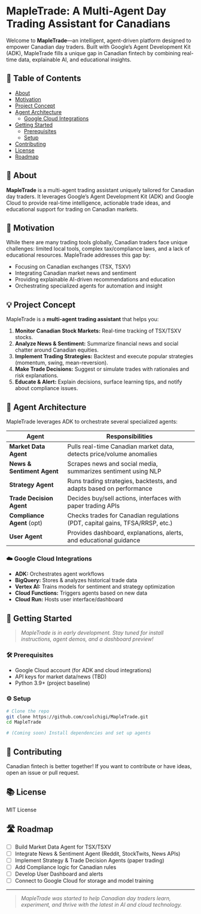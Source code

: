 # MapleTrade: A Multi-Agent Day Trading Assistant for Canadians

Welcome to **MapleTrade**—an intelligent, agent-driven platform designed to empower Canadian day traders. Built with Google’s Agent Development Kit (ADK), MapleTrade fills a unique gap in Canadian fintech by combining real-time data, explainable AI, and educational insights.


## 📑 Table of Contents

- [About](#about)
- [Motivation](#motivation)
- [Project Concept](#project-concept)
- [Agent Architecture](#agent-architecture)
  - [Google Cloud Integrations](#google-cloud-integrations)
- [Getting Started](#getting-started)
  - [Prerequisites](#prerequisites)
  - [Setup](#setup)
- [Contributing](#contributing)
- [License](#license)
- [Roadmap](#roadmap)


## 📝 About

**MapleTrade** is a multi-agent trading assistant uniquely tailored for Canadian day traders. It leverages Google’s Agent Development Kit (ADK) and Google Cloud to provide real-time intelligence, actionable trade ideas, and educational support for trading on Canadian markets.


## 🍁 Motivation

While there are many trading tools globally, Canadian traders face unique challenges: limited local tools, complex tax/compliance laws, and a lack of educational resources. MapleTrade addresses this gap by:

- Focusing on Canadian exchanges (TSX, TSXV)
- Integrating Canadian market news and sentiment
- Providing explainable AI-driven recommendations and education
- Orchestrating specialized agents for automation and insight


## 💡 Project Concept

MapleTrade is a **multi-agent trading assistant** that helps you:

1. **Monitor Canadian Stock Markets:** Real-time tracking of TSX/TSXV stocks.
2. **Analyze News & Sentiment:** Summarize financial news and social chatter around Canadian equities.
3. **Implement Trading Strategies:** Backtest and execute popular strategies (momentum, swing, mean-reversion).
4. **Make Trade Decisions:** Suggest or simulate trades with rationales and risk explanations.
5. **Educate & Alert:** Explain decisions, surface learning tips, and notify about compliance issues.


## 🧠 Agent Architecture

MapleTrade leverages ADK to orchestrate several specialized agents:

| Agent                  | Responsibilities                                                                 |
|------------------------|---------------------------------------------------------------------------------|
| **Market Data Agent**      | Pulls real-time Canadian market data, detects price/volume anomalies           |
| **News & Sentiment Agent** | Scrapes news and social media, summarizes sentiment using NLP                  |
| **Strategy Agent**         | Runs trading strategies, backtests, and adapts based on performance            |
| **Trade Decision Agent**   | Decides buy/sell actions, interfaces with paper trading APIs                   |
| **Compliance Agent** (opt) | Checks trades for Canadian regulations (PDT, capital gains, TFSA/RRSP, etc.)   |
| **User Agent**             | Provides dashboard, explanations, alerts, and educational guidance            |

### ☁️ Google Cloud Integrations

- **ADK:** Orchestrates agent workflows
- **BigQuery:** Stores & analyzes historical trade data
- **Vertex AI:** Trains models for sentiment and strategy optimization
- **Cloud Functions:** Triggers agents based on new data
- **Cloud Run:** Hosts user interface/dashboard


## 🚀 Getting Started

> _MapleTrade is in early development. Stay tuned for install instructions, agent demos, and a dashboard preview!_

### 🛠️ Prerequisites

- Google Cloud account (for ADK and cloud integrations)
- API keys for market data/news (TBD)
- Python 3.9+ (project baseline)

### ⚙️ Setup

```bash
# Clone the repo
git clone https://github.com/coolchigi/MapleTrade.git
cd MapleTrade

# (Coming soon) Install dependencies and set up agents
```


## 🤝 Contributing

Canadian fintech is better together! If you want to contribute or have ideas, open an issue or pull request.


## 📚 License

MIT License


## 🛣️ Roadmap

- [ ] Build Market Data Agent for TSX/TSXV
- [ ] Integrate News & Sentiment Agent (Reddit, StockTwits, News APIs)
- [ ] Implement Strategy & Trade Decision Agents (paper trading)
- [ ] Add Compliance logic for Canadian rules
- [ ] Develop User Dashboard and alerts
- [ ] Connect to Google Cloud for storage and model training

---

> _MapleTrade was started to help Canadian day traders learn, experiment, and thrive with the latest in AI and cloud technology._
